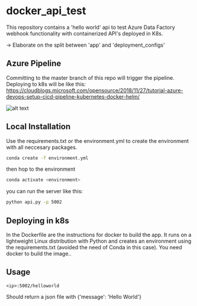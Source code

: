 # docker_api_test
This repository contains a 'hello world' api to test Azure Data Factory webhook functionality with containerized API's deployed in K8s.

-> Elaborate on the split between 'app' and 'deployment_configs'

## Azure Pipeline
Committing to the master branch of this repo will trigger the pipeline. Deploying to k8s will be like this:
https://cloudblogs.microsoft.com/opensource/2018/11/27/tutorial-azure-devops-setup-cicd-pipeline-kubernetes-docker-helm/

![alt text](https://cloudblogs.microsoft.com/uploads/prod/sites/37/2018/11/AzureDevOps-overview.png)

## Local Installation

Use the requirements.txt or the environment.yml to create the environment with all neccesary packages.

```bash
conda create -f environment.yml
```
then hop to the environment 
```bash
conda activate <environment>
```

you can run the server like this:
```bash
python api.py -p 5002
```

## Deploying in k8s
In the Dockerfile are the instructions for docker to build the app. It runs on a lightweight Linux distribution with Python and creates an environment using the requirements.txt (avoided the need of Conda in this case).
You need docker to build the image.. 


## Usage

```webhook
<ip>:5002/helloworld
```
Should return a json file with {'message': 'Hello World'}
